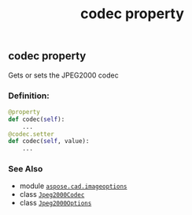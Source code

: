 ﻿---
title: codec property
second_title: Aspose.CAD for Python via .NET API References
description: 
type: docs
weight: 30
url: /aspose.cad.imageoptions/jpeg2000options/codec/
is_root: false
---

## codec property


Gets or sets the JPEG2000 codec
### Definition:
```python
@property
def codec(self):
    ...
@codec.setter
def codec(self, value):
    ...
```

### See Also
* module [`aspose.cad.imageoptions`](../../)
* class [`Jpeg2000Codec`](/cad/python-net/aspose.cad.fileformats.jpeg2000/jpeg2000codec)
* class [`Jpeg2000Options`](/cad/python-net/aspose.cad.imageoptions/jpeg2000options)
